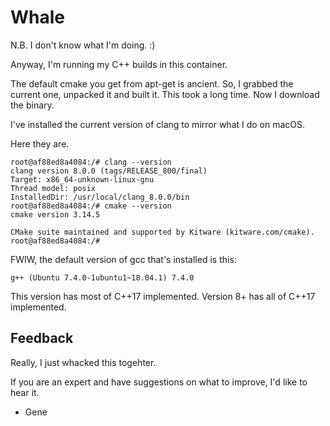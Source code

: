 # Whale

N.B. I don't know what I'm doing. :)

Anyway, I'm running my C++ builds in this container.

The default cmake you get from apt-get is ancient.
So, I grabbed the current one, unpacked it and built it.
This took a long time.
Now I download the binary.

I've installed the current version of clang to mirror what I do on macOS.

Here they are.

```shell
root@af88ed8a4084:/# clang --version
clang version 8.0.0 (tags/RELEASE_800/final)
Target: x86_64-unknown-linux-gnu
Thread model: posix
InstalledDir: /usr/local/clang_8.0.0/bin
root@af88ed8a4084:/# cmake --version
cmake version 3.14.5

CMake suite maintained and supported by Kitware (kitware.com/cmake).
root@af88ed8a4084:/#
```

FWIW, the default version of gcc that's installed is this:


```
g++ (Ubuntu 7.4.0-1ubuntu1~18.04.1) 7.4.0
```

This version has most of C++17 implemented. Version 8+ has all of C++17 implemented.

## Feedback

Really, I just whacked this togehter.

If you are an expert and have suggestions on what to improve, I'd like to hear it.

- Gene
